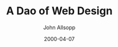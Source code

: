 ---
title: A Dao of Web Design
author: John Allsopp
date: "2000-04-07"
url: https://alistapart.com/article/dao/
---
